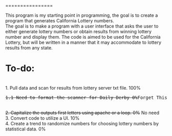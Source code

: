 <html>
<body>
<title><bold>FirstJavaProgram</bold></title>
================

This program is my starting point in programming, the goal is to create a program that generates California Lottery numbers.
<br>The goal is to make a program with a user interface that asks the user to either generate lottery numbers or obtain results from winning lottery number and display them. The code is aimed to be used for the California Lottery, but will be written in a manner that it may accommodate to lottery results from any state. 

<h1>To-do:</h1>
<br>1. Pull data and scan for results from lottery server txt file. <bold>100%</bold>
<pre><del>1.1 Need to format the scanner for Daily Derby 0%</del>Forget This</pre>
<del><br>2. Capitalize the outputs first letters using apache or a loop. <bold>0%</bold></del> No need
<br>3. Convert code to utilize a UI. <bold>10%</bold>
<br>4. Create a trend to randomize numbers for choosing lottery numbers by statistical data. <bold>0%</bold>
</body>
</html>
